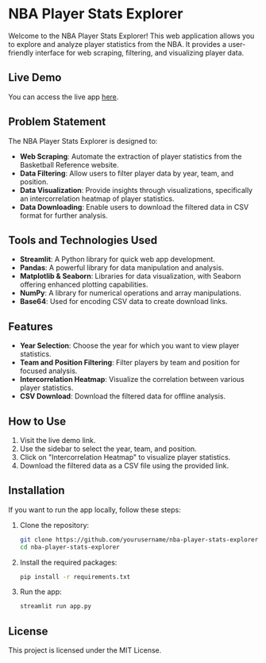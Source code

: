 # NBA Player Stats Explorer

Welcome to the NBA Player Stats Explorer! This web application allows you to explore and analyze player statistics from the NBA. It provides a user-friendly interface for web scraping, filtering, and visualizing player data.

## Live Demo
You can access the live app [here](https://nba-player-stats-explorer.streamlit.app/).

## Problem Statement
The NBA Player Stats Explorer is designed to:
- **Web Scraping**: Automate the extraction of player statistics from the Basketball Reference website.
- **Data Filtering**: Allow users to filter player data by year, team, and position.
- **Data Visualization**: Provide insights through visualizations, specifically an intercorrelation heatmap of player statistics.
- **Data Downloading**: Enable users to download the filtered data in CSV format for further analysis.

## Tools and Technologies Used
- **Streamlit**: A Python library for quick web app development.
- **Pandas**: A powerful library for data manipulation and analysis.
- **Matplotlib & Seaborn**: Libraries for data visualization, with Seaborn offering enhanced plotting capabilities.
- **NumPy**: A library for numerical operations and array manipulations.
- **Base64**: Used for encoding CSV data to create download links.

## Features
- **Year Selection**: Choose the year for which you want to view player statistics.
- **Team and Position Filtering**: Filter players by team and position for focused analysis.
- **Intercorrelation Heatmap**: Visualize the correlation between various player statistics.
- **CSV Download**: Download the filtered data for offline analysis.

## How to Use
1. Visit the live demo link.
2. Use the sidebar to select the year, team, and position.
3. Click on "Intercorrelation Heatmap" to visualize player statistics.
4. Download the filtered data as a CSV file using the provided link.

## Installation
If you want to run the app locally, follow these steps:
1. Clone the repository:
   ```bash
   git clone https://github.com/yourusername/nba-player-stats-explorer.git
   cd nba-player-stats-explorer
   ```
2. Install the required packages:
   ```bash
   pip install -r requirements.txt
   ```
3. Run the app:
   ```bash
   streamlit run app.py
   ```

## License
This project is licensed under the MIT License.
